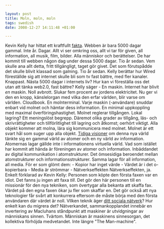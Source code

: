 ```yaml
--- 

layout: post
title: Moln, moln, moln 
tags: swedish 
date: 2008-12-27 14:11:48 +01:00 

---
```


Kevin Kelly har hittat ett kraftfullt [fakta](http://www.youtube.com/watch?v=1S0-S36pMo4). Webben är bara 5000 dagar gammal. Inte år. Dagar. Allt vi ser omkring oss, allt vi tar för given, all information, all musik, film, bilder. Alla människor och berättelser. De har kommit till webben någon dag under dessa 5000 dagar. Tio år sedan. Vem skulle ana allt detta, fritt tillgängligt, taget gör givet. Det som förutspådde det skulle blivit klassad som galning. Tio år sedan. Kelly berättar hur Wired föreställde sig att internet skulle bli som tv fast bättre, med fler kanaler. Knappast. Nästa 5000 dagar i internets liv? Hur kan vi föreställa oss det utan att tänka web2.0, fast bättre? Kelly säger - En maskin. Internet har blivit *en* maskin. Noll avbrott. Slukar fem procent av jordens elektricitet. Nu ger vi den en kropp, känslelorgan med vilka den erfar världen, blir varse om världen. Cloudbook. En molnterminal. Varje maskin (-användare) snuddar enbart vid molnet och hämtar dess information. En minimal uppkoppling med maximal överföringshastighet. Molnet reglerar tillgången. Lokal lagring? Ett meningslöst begrepp. Däremot olika grader av tillgång, läs- och skrivrättigheter och tillförlitlighet till lagring och åtkomst; oerhört viktigt. Alla objekt kommer att molna, lära sig kommunicera med molnet. Molnet är ett svart hål som suger upp alla objekt. [Tidiga visioner](homes.eff.org/~barlow/Declaration-Final.html) om denna nya värld tänkte sig en gammal värld av atomer och en ny värld av information. Atomernas lagar gällde inte i informationens virtuella värld. Vad som istället har kommit att hända är föreningen av atomer och information. Inbäddandet av digital kommunikation i atomstrukturer. Det ömsesidiga beroendet mellan atomstrukturer och informationsstrukturer. Samma lagar för all information, all media. För er som glömt dem: - Kopior har inget värde - Värdet är i det o-kopierbara - Media är strömmar - Nätverkseffekten Nätverkseffekten, ja. Enkelt förklarad av Kevin Kelly: Personen som köpte den första faxen var en idiot. Det fanns ju ingen att faxa *till*. Det gör den här personen till en missionär för den nya tekniken, som övertygar alla bekanta att skaffa fax. Värdet på den egna faxen ökar ju fler som skaffar en. Det gör också att nya teknologier får svårt att konkurrera eftersom de måste börja med den första användaren där värdet är noll. VIlken teknik äger [ditt sociala nätverk](http://www.facebook.com)? Hur enkelt kan du migrera det? Nätverkandet, sammankopplandet innebär en invertering av Macluhans ståndpunkt att maskiner är utvidgningar av människans sinnen. Tvärtom. Människan är maskinens sinnesorgan, det kollektiva förhöjda medvetandet. Inte längre "The Man-machine". 